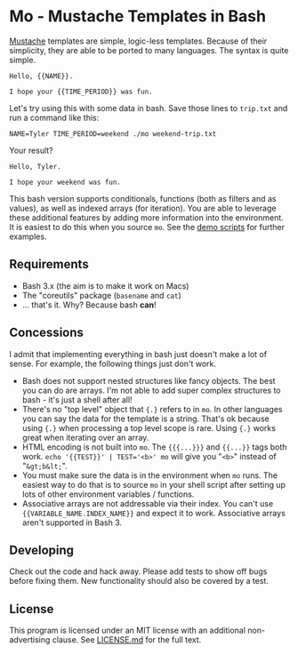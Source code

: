 Mo - Mustache Templates in Bash
===============================

[Mustache] templates are simple, logic-less templates.  Because of their simplicity, they are able to be ported to many languages.  The syntax is quite simple.

    Hello, {{NAME}}.

    I hope your {{TIME_PERIOD}} was fun.

Let's try using this with some data in bash.  Save those lines to `trip.txt` and run a command like this:

    NAME=Tyler TIME_PERIOD=weekend ./mo weekend-trip.txt

Your result?

    Hello, Tyler.

    I hope your weekend was fun.

This bash version supports conditionals, functions (both as filters and as values), as well as indexed arrays (for iteration).  You are able to leverage these additional features by adding more information into the environment.  It is easiest to do this when you source `mo`.  See the [demo scripts](demo/) for further examples.


Requirements
------------

* Bash 3.x (the aim is to make it work on Macs)
* The "coreutils" package (`basename` and `cat`)
* ... that's it.  Why?  Because bash **can**!


Concessions
-----------

I admit that implementing everything in bash just doesn't make a lot of sense.  For example, the following things just don't work.

* Bash does not support nested structures like fancy objects.  The best you can do are arrays.  I'm not able to add super complex structures to bash - it's just a shell after all!
* There's no "top level" object that `{.}` refers to in `mo`.  In other languages you can say the data for the template is a string.  That's ok because using `{.}` when processing a top level scope is rare.  Using `{.}` works great when iterating over an array.
* HTML encoding is not built into `mo`.  The `{{{...}}}` and `{{...}}` tags both work.  `echo '{{TEST}}' | TEST='<b>' mo` will give you "`<b>`" instead of "`&gt;b&lt;`".
* You must make sure the data is in the environment when `mo` runs.  The easiest way to do that is to source `mo` in your shell script after setting up lots of other environment variables / functions.
* Associative arrays are not addressable via their index.  You can't use `{{VARIABLE_NAME.INDEX_NAME}}` and expect it to work.  Associative arrays aren't supported in Bash 3.


Developing
----------

Check out the code and hack away.  Please add tests to show off bugs before fixing them.  New functionality should also be covered by a test.


License
-------

This program is licensed under an MIT license with an additional non-advertising clause.  See [LICENSE.md](LICENSE.md) for the full text.


[Mustache]: https://mustache.github.io/
